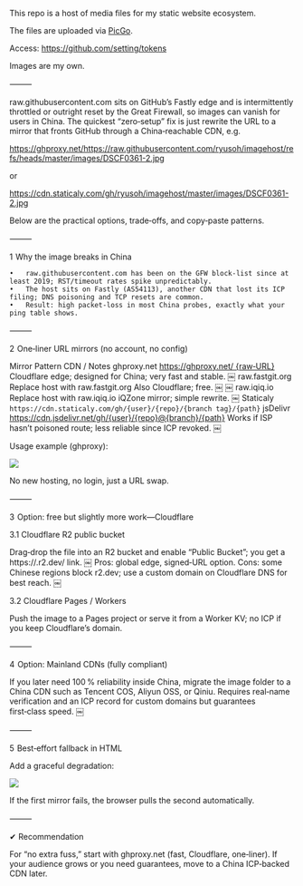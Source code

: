 This repo is a host of media files for my static website ecosystem.

The files are uploaded via [PicGo](https://picgo.github.io/PicGo-Doc/en/guide/#picgo-is-here).

Access: https://github.com/setting/tokens

Images are my own.

⸻

raw.githubusercontent.com sits on GitHub’s Fastly edge and is intermittently throttled or outright reset by the Great Firewall, so images can vanish for users in China.
The quickest “zero‑setup” fix is just rewrite the URL to a mirror that fronts GitHub through a China‑reachable CDN, e.g.

https://ghproxy.net/https://raw.githubusercontent.com/ryusoh/imagehost/refs/heads/master/images/DSCF0361-2.jpg

or

https://cdn.staticaly.com/gh/ryusoh/imagehost/master/images/DSCF0361-2.jpg

Below are the practical options, trade‑offs, and copy‑paste patterns.

⸻

1  Why the image breaks in China

	•	raw.githubusercontent.com has been on the GFW block‑list since at least 2019; RST/timeout rates spike unpredictably.  ￼
	•	The host sits on Fastly (AS54113), another CDN that lost its ICP filing; DNS poisoning and TCP resets are common.  ￼ ￼
	•	Result: high packet‑loss in most China probes, exactly what your ping table shows.

⸻

2  One‑liner URL mirrors (no account, no config)

Mirror	Pattern	CDN / Notes
ghproxy.net	https://ghproxy.net/ {raw‑URL}	Cloudflare edge; designed for China; very fast and stable.  ￼
raw.fastgit.org	Replace host with raw.fastgit.org	Also Cloudflare; free.  ￼ ￼
raw.iqiq.io	Replace host with raw.iqiq.io	iQZone mirror; simple rewrite.  ￼
Staticaly	`https://cdn.staticaly.com/gh/{user}/{repo}/{branch	tag}/{path}`
jsDelivr	https://cdn.jsdelivr.net/gh/{user}/{repo}@{branch}/{path}	Works if ISP hasn’t poisoned route; less reliable since ICP revoked.  ￼

Usage example (ghproxy):

<img src="https://ghproxy.net/https://raw.githubusercontent.com/ryusoh/imagehost/refs/heads/master/images/DSCF0361-2.jpg">

No new hosting, no login, just a URL swap.

⸻

3  Option: free but slightly more work—Cloudflare

3.1 Cloudflare R2 public bucket

Drag‑drop the file into an R2 bucket and enable “Public Bucket”; you get a https://<bucket>.r2.dev/<file> link.  ￼
Pros: global edge, signed‑URL option. Cons: some Chinese regions block r2.dev; use a custom domain on Cloudflare DNS for best reach.  ￼

3.2 Cloudflare Pages / Workers

Push the image to a Pages project or serve it from a Worker KV; no ICP if you keep Cloudflare’s domain.

⸻

4  Option: Mainland CDNs (fully compliant)

If you later need 100 % reliability inside China, migrate the image folder to a China CDN such as Tencent COS, Aliyun OSS, or Qiniu. Requires real‑name verification and an ICP record for custom domains but guarantees first‑class speed.  ￼

⸻

5  Best‑effort fallback in HTML

Add a graceful degradation:

<img src="https://ghproxy.net/https://raw.githubusercontent.com/ryusoh/imagehost/refs/heads/master/images/DSCF0361-2.jpg"
     onerror="this.src='https://cdn.staticaly.com/gh/ryusoh/imagehost/master/DSCF0361-2.jpg'">

If the first mirror fails, the browser pulls the second automatically.

⸻

✔ Recommendation

For “no extra fuss,” start with ghproxy.net (fast, Cloudflare, one‑liner).
If your audience grows or you need guarantees, move to a China ICP‑backed CDN later.
